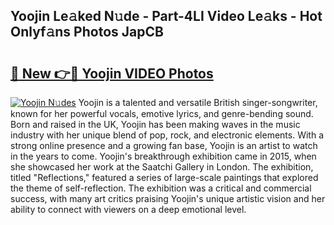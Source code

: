 ## Yoojin Le𝚊ked N𝚞de - Part-4LI Video Le𝚊ks - Hot Onlyf𝚊ns Photos JapCB

# <h2><a href="http://ab32719.deff.icu/?id=Yoojin">🔗 New 👉🔴 Yoojin VIDEO Photos</a></h2>

[![Yoojin N𝚞des](https://i.imgur.com/rIISA9y.gif)](http://ab32719.deff.icu/?id=Yoojin)
Yoojin is a talented and versatile British singer-songwriter, known for her powerful vocals, emotive lyrics, and genre-bending sound. Born and raised in the UK, Yoojin has been making waves in the music industry with her unique blend of pop, rock, and electronic elements. With a strong online presence and a growing fan base, Yoojin is an artist to watch in the years to come. Yoojin's breakthrough exhibition came in 2015, when she showcased her work at the Saatchi Gallery in London. The exhibition, titled "Reflections," featured a series of large-scale paintings that explored the theme of self-reflection. The exhibition was a critical and commercial success, with many art critics praising Yoojin's unique artistic vision and her ability to connect with viewers on a deep emotional level.
